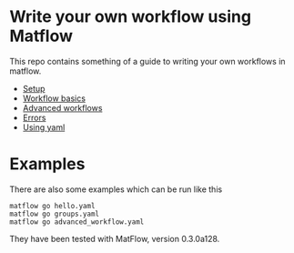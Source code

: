 # Write your own workflow using Matflow
This repo contains something of a guide to writing your own workflows in matflow.

- [Setup](setup.md)
- [Workflow basics](workflows.md)
- [Advanced workflows](advanced_workflows.md)
- [Errors](errors.md)
- [Using yaml](yaml.md)

# Examples
There are also some examples which can be run like this

```
matflow go hello.yaml
matflow go groups.yaml
matflow go advanced_workflow.yaml
```
They have been tested with MatFlow, version 0.3.0a128.
